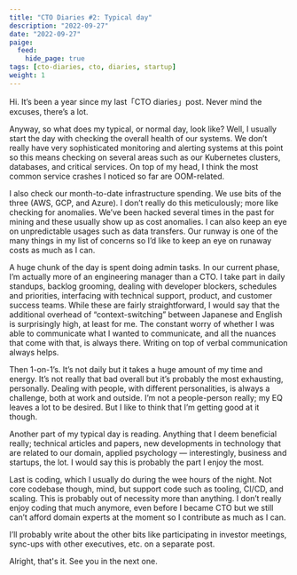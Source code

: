 ```yaml
---
title: "CTO Diaries #2: Typical day"
description: "2022-09-27"
date: "2022-09-27"
paige:
  feed:
    hide_page: true
tags: [cto-diaries, cto, diaries, startup]
weight: 1
---
```


Hi. It’s been a year since my last「CTO diaries」post. Never mind the excuses, there’s a lot.

Anyway, so what does my typical, or normal day, look like? Well, I usually start the day with checking the overall health of our systems. We don’t really have very sophisticated monitoring and alerting systems at this point so this means checking on several areas such as our Kubernetes clusters, databases, and critical services. On top of my head, I think the most common service crashes I noticed so far are OOM-related.

I also check our month-to-date infrastructure spending. We use bits of the three (AWS, GCP, and Azure). I don’t really do this meticulously; more like checking for anomalies. We’ve been hacked several times in the past for mining and these usually show up as cost anomalies. I can also keep an eye on unpredictable usages such as data transfers. Our runway is one of the many things in my list of concerns so I’d like to keep an eye on runaway costs as much as I can.

A huge chunk of the day is spent doing admin tasks. In our current phase, I’m actually more of an engineering manager than a CTO. I take part in daily standups, backlog grooming, dealing with developer blockers, schedules and priorities, interfacing with technical support, product, and customer success teams. While these are fairly straightforward, I would say that the additional overhead of “context-switching” between Japanese and English is surprisingly high, at least for me. The constant worry of whether I was able to communicate what I wanted to communicate, and all the nuances that come with that, is always there. Writing on top of verbal communication always helps.

Then 1-on-1’s. It’s not daily but it takes a huge amount of my time and energy. It’s not really that bad overall but it’s probably the most exhausting, personally. Dealing with people, with different personalities, is always a challenge, both at work and outside. I’m not a people-person really; my EQ leaves a lot to be desired. But I like to think that I’m getting good at it though.

Another part of my typical day is reading. Anything that I deem beneficial really; technical articles and papers, new developments in technology that are related to our domain, applied psychology — interestingly, business and startups, the lot. I would say this is probably the part I enjoy the most.

Last is coding, which I usually do during the wee hours of the night. Not core codebase though, mind, but support code such as tooling, CI/CD, and scaling. This is probably out of necessity more than anything. I don’t really enjoy coding that much anymore, even before I became CTO but we still can’t afford domain experts at the moment so I contribute as much as I can.

I’ll probably write about the other bits like participating in investor meetings, sync-ups with other executives, etc. on a separate post.

Alright, that's it. See you in the next one.

<br>
